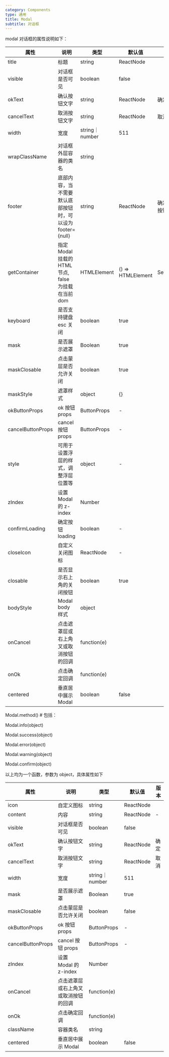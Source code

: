 ```yaml
---
category: Components
type: 通用
title: Modal
subtitle: 对话框
---
```



modal 对话框的属性说明如下：

| 属性 | 说明 | 类型 | 默认值 | 版本 |
| --- | --- | --- | --- | --- |
| title | 标题 | string|ReactNode |  |  |
|visible| 对话框是否可见| boolean | false||
|okText|确认按钮文字| string|ReactNode| 确定| |
|cancelText|取消按钮文字| string|ReactNode | 取消||
|width|宽度| string｜number| 511 | |
|wrapClassName|对话框外层容器的类名|string| ||
|footer|底部内容，当不需要默认底部按钮时，可以设为 footer={null}|string|ReactNode|确定取消按钮| |
|getContainer|指定 Modal 挂载的 HTML 节点, false 为挂载在当前 dom|HTMLElement | () => HTMLElement | Selectors | false|document.body| |
|keyboard|是否支持键盘 esc 关闭|boolean| true|
|mask|是否展示遮罩|Boolean|true||
|maskClosable|点击蒙层是否允许关闭|boolean|true||
|maskStyle|遮罩样式|object|{}||
|okButtonProps|ok 按钮 props|ButtonProps|-||
|cancelButtonProps|cancel 按钮 props|ButtonProps|-||
|style|可用于设置浮层的样式，调整浮层位置等|object|-||
|zIndex|设置 Modal 的 z-index|Number||
|confirmLoading|确定按钮 loading|boolean|-||
|closeIcon|自定义关闭图标|ReactNode| -||
|closable|是否显示右上角的关闭按钮|boolean|true||
|bodyStyle|Modal body 样式|object| ||
|onCancel|点击遮罩层或右上角叉或取消按钮的回调|function(e)||
|onOk|点击确定回调|function(e)| | |
|centered|	垂直居中展示 Modal|boolean|false| |




Modal.method() #
包括：

Modal.info(object)

Modal.success(object)

Modal.error(object)

Modal.warning(object)

Modal.confirm(object)

以上均为一个函数，参数为 object，具体属性如下

| 属性 | 说明 | 类型 | 默认值 | 版本 |
| --- | --- | --- | --- | --- |
|icon|自定义图标|string|ReactNode|<Icon type="question-circle" />| |
|content|内容|string|ReactNode|-||
|visible| 对话框是否可见| boolean | false||
|okText|确认按钮文字| string|ReactNode| 确定| |
|cancelText|取消按钮文字| string|ReactNode | 取消||
|width|宽度| string｜number| 511 | |
|mask|是否展示遮罩|Boolean|true||
|maskClosable|点击蒙层是否允许关闭|boolean|false||
|okButtonProps|ok 按钮 props|ButtonProps|-||
|cancelButtonProps|cancel 按钮 props|ButtonProps|-||
|zIndex|设置 Modal 的 z-index|Number||
|onCancel|点击遮罩层或右上角叉或取消按钮的回调|function(e)||
|onOk|点击确定回调|function(e)| | |
|className|容器类名|string| |
|centered|	垂直居中展示 Modal|boolean|false| |